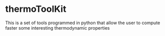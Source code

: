 # thermoToolKit
This is a set of tools programmed in python that allow the user to compute faster some interesting thermodynamic properties

